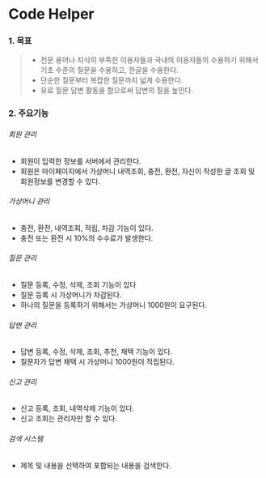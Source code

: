 ﻿Code Helper
=====


### 1. 목표

> - 전문 용어나 지식이 부족한 이용자들과 국내의 이용자들의 수용하기 위해서
> 기초 수준의 질문을 수용하고, 한글을 수용한다.
> - 단순한 질문부터 복잡한 질문까지 넓게 수용한다.
> - 유료 질문 답변 활동을 함으로써 답변의 질을 높인다.


### 2. 주요기능

###### 회원 관리
- 회원이 입력한 정보를 서버에서 관리한다.
 - 회원은 마이페이지에서 가상머니 내역조회, 충전, 환전, 자신이 작성한 글 조회 및 회원정보를 변경할 수 있다.

###### 가상머니 관리 
 - 충전, 환전, 내역조회, 적립, 차감 기능이 있다.
 - 충전 또는 환전 시 10%의 수수료가 발생한다.

###### 질문 관리
 - 질문 등록, 수정, 삭제, 조회 기능이 있다
 - 질문 등록 시 가상머니가 차감된다.
 - 하나의 질문을 등록하기 위해서는 가상머니 1000원이 요구된다.

###### 답변 관리
 - 답변 등록, 수정, 삭제, 조회, 추천, 채택 기능이 있다.
 - 질문자가 답변 채택 시 가상머니 1000원이 적립된다.

###### 신고 관리
- 신고 등록, 조회, 내역삭제 기능이 있다.
- 신고 조회는 관리자만 할 수 있다.


###### 검색 시스템
- 제목 및 내용을 선택하여 포함되는 내용을 검색한다.